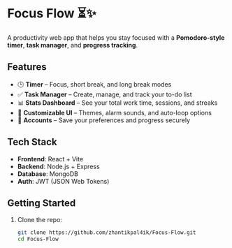 # Focus Flow ⏳✨
A productivity web app that helps you stay focused with a **Pomodoro-style timer**, **task manager**, and **progress tracking**.

## Features
- 🕒 **Timer** – Focus, short break, and long break modes  
- ✅ **Task Manager** – Create, manage, and track your to-do list  
- 📊 **Stats Dashboard** – See your total work time, sessions, and streaks  
- 🎨 **Customizable UI** – Themes, alarm sounds, and auto-loop options  
- 🔐 **Accounts** – Save your preferences and progress securely  

## Tech Stack
- **Frontend**: React + Vite  
- **Backend**: Node.js + Express  
- **Database**: MongoDB  
- **Auth**: JWT (JSON Web Tokens)  

## Getting Started
1. Clone the repo:
   ```bash
   git clone https://github.com/zhantikpal4ik/Focus-Flow.git
   cd Focus-Flow
